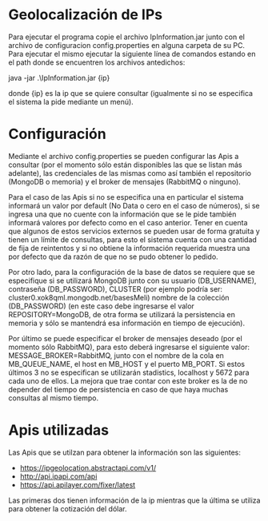 # Geolocalización de IPs
Para ejecutar el programa copie el archivo IpInformation.jar junto con el archivo de configuracion config.properties en alguna carpeta de su PC. Para ejecutar el mismo ejecutar la siguiente línea de comandos estando en el path donde se encuentren los archivos antedichos:

java -jar .\IpInformation.jar {ip}

donde {ip} es la ip que se quiere consultar (igualmente si no se especifica el sistema la pide mediante un menú).


# Configuración
Mediante el archivo config.properties se pueden configurar las Apis a consultar (por el momento sólo están disponibles las que se listan más adelante), las credenciales de las mismas como así también el repositorio (MongoDB o memoria) y el broker de mensajes (RabbitMQ o ninguno).

Para el caso de las Apis si no se especifica una en particular el sistema informará un valor por default (No Data o cero en el caso de números), si se ingresa una que no cuente con la información que se le pide también informará valores por defecto como en el caso anterior. Tener en cuenta que algunos de estos servicios externos se pueden usar de forma gratuita y tienen un límite de consultas, para esto el sistema cuenta con una cantidad de fija de reintentos y si no obtiene la información requerida muestra una por defecto que da razón de que no se pudo obtener lo pedido.

Por otro lado, para la configuración de la base de datos se requiere que se especifique si se utilizará MongoDB  junto con su usuario (DB_USERNAME), contraseña (DB_PASSWORD), CLUSTER (por ejemplo podría ser: cluster0.xok8qml.mongodb.net/basesMeli) nombre de la colección (DB_PASSWORD) (en este caso debe ingresarse el valor REPOSITORY=MongoDB, de otra forma se utilizará la persistencia en memoria y sólo se mantendrá esa información en tiempo de ejecución).

Por último se puede especificar el broker de mensajes deseado (por el momento sólo RabbitMQ), para esto deberá ingresarse el siguiente valor: MESSAGE_BROKER=RabbitMQ, junto con el nombre de la cola en MB_QUEUE_NAME, el host en MB_HOST y el puerto MB_PORT. Si estos últimos 3 no se especifican se utilizarán stadistics, localhost y 5672 para cada uno de ellos. La mejora que trae contar con este broker es la de no depender del tiempo de persistencia en caso de que haya muchas consultas al mismo tiempo.

# Apis utilizadas
Las Apis que se utilzan para obtener la información son las siguientes:
 * https://ipgeolocation.abstractapi.com/v1/
 * http://api.ipapi.com/api
 * https://api.apilayer.com/fixer/latest

Las primeras dos tienen información de la ip mientras que la última se utiliza para obtener la cotización del dólar.
